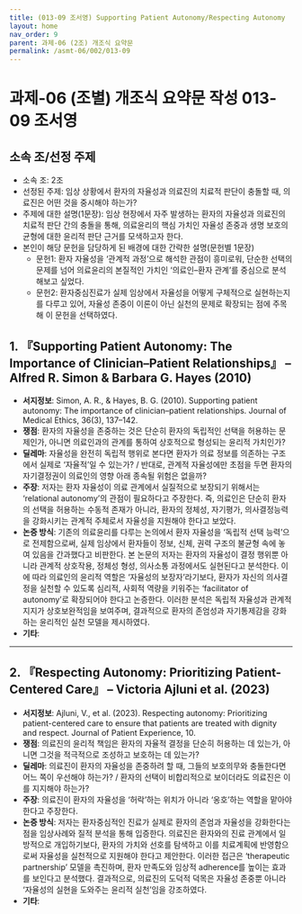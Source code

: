 ```yaml
---
title: (013-09 조서영) Supporting Patient Autonomy/Respecting Autonomy
layout: home
nav_order: 9
parent: 과제-06 (2조) 개조식 요약문
permalink: /asmt-06/002/013-09
---
```


# 과제-06 (조별) 개조식 요약문 작성 013-09 조서영

## 소속 조/선정 주제

- 소속 조: 2조
- 선정된 주제: 임상 상황에서 환자의 자율성과 의료진의 치료적 판단이 충돌할 때, 의료진은 어떤 것을 중시해야 하는가? 
- 주제에 대한 설명(1문장): 임상 현장에서 자주 발생하는 환자의 자율성과 의료진의 치료적 판단 간의 충돌을 통해, 의료윤리의 핵심 가치인 자율성 존중과 생명 보호의 균형에 대한 윤리적 판단 근거를 모색하고자 한다.
- 본인이 해당 문헌을 담당하게 된 배경에 대한 간략한 설명(문헌별 1문장)
  - 문헌1: 환자 자율성을 ‘관계적 과정’으로 해석한 관점이 흥미로워, 단순한 선택의 문제를 넘어 의료윤리의 본질적인 가치인 ‘의료인–환자 관계’를 중심으로 분석해보고 싶었다.
  - 문헌2: 환자중심진료가 실제 임상에서 자율성을 어떻게 구체적으로 실현하는지를 다루고 있어, 자율성 존중이 이론이 아닌 실천의 문제로 확장되는 점에 주목해 이 문헌을 선택하였다.

## 1. 『Supporting Patient Autonomy: The Importance of Clinician–Patient Relationships』 – Alfred R. Simon & Barbara G. Hayes (2010)

- **서지정보**: Simon, A. R., & Hayes, B. G. (2010). Supporting patient autonomy: The importance of clinician–patient relationships. Journal of Medical Ethics, 36(3), 137–142.
- **쟁점**: 환자의 자율성을 존중하는 것은 단순히 환자의 독립적인 선택을 허용하는 문제인가, 아니면 의료인과의 관계를 통하여 상호적으로 형성되는 윤리적 가치인가?
- **딜레마**: 자율성을 완전히 독립적 행위로 본다면 환자가 의료 정보를 의존하는 구조에서 실제로 ‘자율적’일 수 있는가? / 반대로, 관계적 자율성에만 초점을 두면 환자의 자기결정권이 의료인의 영향 아래 종속될 위험은 없을까? 
- **주장**: 저자는 환자 자율성이 의료 관계에서 실질적으로 보장되기 위해서는 ‘relational autonomy’의 관점이 필요하다고 주장한다. 즉, 의료인은 단순히 환자의 선택을 허용하는 수동적 존재가 아니라, 환자의 정체성, 자기평가, 의사결정능력을 강화시키는 관계적 주체로서 자율성을 지원해야 한다고 보았다.
- **논증 방식**: 기존의 의료윤리를 다루는 논의에서 환자 자율성을 ‘독립적 선택 능력’으로 전제함으로써, 실제 임상에서 환자들이 정보, 신체, 권력 구조의 불균형 속에 놓여 있음을 간과했다고 비판한다. 본 논문의 저자는 환자의 자율성이 결정 행위뿐 아니라 관계적 상호작용, 정체성 형성, 의사소통 과정에서도 실현된다고 분석한다. 이에 따라 의료인의 윤리적 역할은 ‘자율성의 보장자’라기보다, 환자가 자신의 의사결정을 실천할 수 있도록 심리적, 사회적 역량을 키워주는 ‘facilitator of autonomy’로 확장되어야 한다고 논증한다. 이러한 분석은 독립적 자율성과 관계적 지지가 상호보완적임을 보여주며, 결과적으로 환자의 존엄성과 자기통제감을 강화하는 윤리적인 실천 모델을 제시하였다.​
- **기타**: 

---

## 2. 『Respecting Autonomy: Prioritizing Patient-Centered Care』 – Victoria Ajluni et al. (2023)

- **서지정보**: Ajluni, V., et al. (2023). Respecting autonomy: Prioritizing patient-centered care to ensure that patients are treated with dignity and respect. Journal of Patient Experience, 10.
- **쟁점**: 의료진의 윤리적 책임은 환자의 자율적 결정을 단순히 허용하는 데 있는가, 아니면 그것을 적극적으로 조성하고 보호하는 데 있는가?
- **딜레마**: 의료진이 환자의 자율성을 존중하려 할 때, 그들의 보호의무와 충돌한다면 어느 쪽이 우선해야 하는가? / 환자의 선택이 비합리적으로 보이더라도 의료진은 이를 지지해야 하는가?
- **주장**: 의료진이 환자의 자율성을 ‘허락’하는 위치가 아니라 ‘옹호’하는 역할을 맡아야 한다고 주장한다.
- **논증 방식**: 저자는 환자중심적인 진료가 실제로 환자의 존엄과 자율성을 강화한다는 점을 임상사례와 질적 분석을 통해 입증한다. 의료진은 환자와의 진료 관계에서 일방적으로 개입하기보다, 환자의 가치와 선호를 탐색하고 이를 치료계획에 반영함으로써 자율성을 실천적으로 지원해야 한다고 제안한다. 이러한 접근은 ‘therapeutic partnership’ 모델을 촉진하며, 환자 만족도와 임상적 adherence를 높이는 효과를 보인다고 분석했다. 결과적으로, 의료진의 도덕적 덕목은 자율성 존중뿐 아니라 ‘자율성의 실현을 도와주는 윤리적 실천’임을 강조하였다.
- **기타**: 
